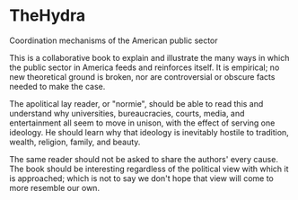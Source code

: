# TheHydra
Coordination mechanisms of the American public sector

This is a collaborative book to explain and illustrate the many ways
in which the public sector in America feeds and reinforces itself.
It is empirical; no new theoretical ground is broken, nor are
controversial or obscure facts needed to make the case.

The apolitical lay reader, or "normie", should be able to read this
and understand why universities, bureaucracies, courts, media, and
entertainment all seem to move in unison, with the effect of serving
one ideology.  He should learn why that ideology is inevitably 
hostile to tradition, wealth, religion, family, and beauty.

The same reader should not be asked to share the authors' every cause.
The book should be interesting regardless of the political view
with which it is approached; which is not to say we don't hope
that view will come to more resemble our own.
